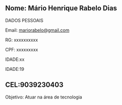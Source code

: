 
Nome: Mário Henrique Rabelo Dias
---
DADOS PESSOAIS

Email: mariorabelo@gmail.com

RG: xxxxxxxxxx

CPF: xxxxxxxxx

IDADE:xx

IDADE:19

CEL:9039230403
---
Objetivo: Atuar na área de tecnologia 


